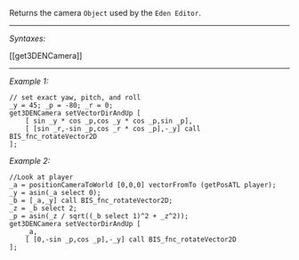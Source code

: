 Returns the camera `Object` used by the `Eden Editor`.


---
*Syntaxes:*

[[get3DENCamera]]

---
*Example 1:*

```sqf
// set exact yaw, pitch, and roll
_y = 45; _p = -80; _r = 0;
get3DENCamera setVectorDirAndUp [
	[ sin _y * cos _p,cos _y * cos _p,sin _p],
	[ [sin _r,-sin _p,cos _r * cos _p],-_y] call BIS_fnc_rotateVector2D
];
```

*Example 2:*

```sqf
//Look at player
_a = positionCameraToWorld [0,0,0] vectorFromTo (getPosATL player);
_y = asin(_a select 0);
_b = [_a,_y] call BIS_fnc_rotateVector2D;
_z = _b select 2;
_p = asin(_z / sqrt((_b select 1)^2 + _z^2));
get3DENCamera setVectorDirAndUp [
	_a,
	[ [0,-sin _p,cos _p],-_y] call BIS_fnc_rotateVector2D
];
```